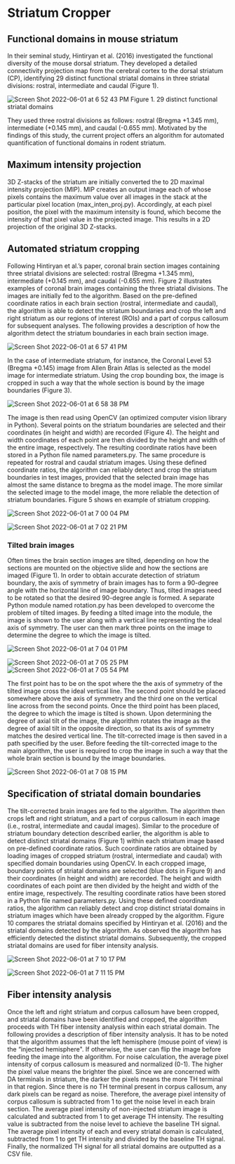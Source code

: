 # Striatum Cropper

## Functional domains in mouse striatum

In their seminal study, Hintiryan et al. (2016) investigated the functional diversity of the mouse dorsal striatum. 
They developed a detailed connectivity projection map from the cerebral cortex to the dorsal striatum (CP), 
identifying 29 distinct functional striatal domains in three striatal divisions: rostral, intermediate and caudal (Figure 1).

![Screen Shot 2022-06-01 at 6 52 43 PM](https://user-images.githubusercontent.com/19292138/171459024-5bc51455-8835-44ea-98fe-f1c325eecfd8.png)
Figure 1. 29 distinct functional striatal domains

They used three rostral divisions as follows: rostral (Bregma +1.345 mm), intermediate (+0.145 mm), and caudal (-0.655 mm). 
Motivated by the findings of this study, the current project offers an algorithm for automated quantification of functional 
domains in rodent striatum.

## Maximum intensity projection 

3D Z-stacks of the striatum are initially converted the to 2D maximal intensity projection (MIP). MIP creates an output image 
each of whose pixels contains the maximum value over all images in the stack at the particular pixel location (max_inten_proj.py). 
Accordingly, at each pixel position, the pixel with the maximum intensity is found, which become the intensity of that pixel value 
in the projected image. This results in a 2D projection of the original 3D Z-stacks.

## Automated striatum cropping

Following Hintiryan et al.’s paper, coronal brain section images containing three striatal divisions are selected: 
rostral (Bregma +1.345 mm), intermediate (+0.145 mm), and caudal (-0.655 mm). Figure 2 illustrates examples of coronal 
brain images containing the three striatal divisions. The images are initially fed to the algorithm. Based on the pre-defined 
coordinate ratios in each brain section (rostral, intermediate and caudal), the algorithm is able to detect the striatum 
boundaries and crop the left and right striatum as our regions of interest (ROIs) and a part of corpus callosum for 
subsequent analyses. The following provides a description of how the algorithm detect the striatum boundaries in each 
brain section image.

![Screen Shot 2022-06-01 at 6 57 41 PM](https://user-images.githubusercontent.com/19292138/171459537-b19e179c-5c06-4407-a480-a95b9d4dbca6.png)

In the case of intermediate striatum, for instance, the Coronal Level 53 (Bregma +0.145) image from Allen Brain Atlas is selected 
as the model image for intermediate striatum. Using the crop bounding box, the image is cropped in such a way that the whole section 
is bound by the image boundaries (Figure 3).

![Screen Shot 2022-06-01 at 6 58 38 PM](https://user-images.githubusercontent.com/19292138/171459722-4b2ceebb-9a10-4df9-84d4-7cede48054f5.png)

The image is then read using OpenCV (an optimized computer vision library in Python). Several points on the striatum boundaries are 
selected and their coordinates (in height and width) are recorded (Figure 4). The height and width coordinates of each point are then 
divided by the height and width of the entire image, respectively. The resulting coordinate ratios have been stored in a Python file 
named parameters.py. The same procedure is repeated for rostral and caudal striatum images. Using these defined coordinate ratios, 
the algorithm can reliably detect and crop the striatum boundaries in test images, provided that the selected brain image has almost 
the same distance to bregma as the model image. The more similar the selected image to the model image, the more reliable the detection
of striatum boundaries. Figure 5 shows en example of striatum cropping.

![Screen Shot 2022-06-01 at 7 00 04 PM](https://user-images.githubusercontent.com/19292138/171459973-750674b2-97c4-4e1f-9be9-0c7dd5ceea77.png)


![Screen Shot 2022-06-01 at 7 02 21 PM](https://user-images.githubusercontent.com/19292138/171460351-ac6e67df-8271-446e-93d6-1b2aa9e4bd8e.png)

### Tilted brain images

Often times the brain section images are tilted, depending on how the sections are mounted on the objective slide and how the sections 
are imaged (Figure 1). In order to obtain accurate detection of striatum boundary, the axis of symmetry of brain images has to form a 
90-degree angle with the horizontal line of image boundary. Thus, tilted images need to be rotated so that the desired 90-degree angle 
is formed. A separate Python module named rotation.py has been developed to overcome the problem of tilted images. By feeding a tilted 
image into the module, the image is shown to the user along with a vertical line representing the ideal axis of symmetry. The user can 
then mark three points on the image to determine the degree to which the image is tilted.

![Screen Shot 2022-06-01 at 7 04 01 PM](https://user-images.githubusercontent.com/19292138/171460761-3357559f-6c15-4069-a966-aaa1294ebb62.png)

![Screen Shot 2022-06-01 at 7 05 25 PM](https://user-images.githubusercontent.com/19292138/171460967-bade29be-258b-49e1-b7b5-e14b9b844ad0.png)
![Screen Shot 2022-06-01 at 7 05 54 PM](https://user-images.githubusercontent.com/19292138/171460991-5fe37db3-44b8-46dd-b4b2-5ba57872c090.png)

The first point has to be on the spot where the the axis of symmetry of the tilted image cross the ideal vertical line. The second point 
should be placed somewhere above the axis of symmetry and the third one on the vertical line across from the second points. Once the third 
point has been placed, the degree to which the image is tilted is shown. Upon determining the degree of axial tilt of the image, the 
algorithm rotates the image as the degree of axial tilt in the opposite direction, so that its axis of symmetry matches the desired vertical 
line. The tilt-corrected image is then saved in a path specified by the user. Before feeding the tilt-corrected image to the main algorithm, 
the user is required to crop the image in such a way that the whole brain section is bound by the image boundaries.

![Screen Shot 2022-06-01 at 7 08 15 PM](https://user-images.githubusercontent.com/19292138/171461581-7d1a303b-0681-49dd-a0c8-5cb9aaebb569.png)

## Specification of striatal domain boundaries

The tilt-corrected brain images are fed to the algorithm. The algorithm then crops left and right striatum, and a part of corpus callosum in 
each image (i.e., rostral, intermediate and caudal images). Similar to the procedure of striatum boundary detection described earlier, the 
algorithm is able to detect distinct striatal domains (Figure 1) within each striatum image based on pre-defined coordinate ratios. Such 
coordinate ratios are obtained by loading images of cropped striatum (rostral, intermediate and caudal) with specified domain boundaries 
using OpenCV. In each cropped image, boundary points of striatal domains are selected (blue dots in Figure 9) and their coordinates 
(in height and width) are recorded. The height and width coordinates of each point are then divided by the height and width of the entire 
image, respectively. The resulting coordinate ratios have been stored in a Python file named parameters.py. Using these defined coordinate 
ratios, the algorithm can reliably detect and crop distinct striatal domains in striatum images which have been already cropped by the 
algorithm. Figure 10 compares the striatal domains specified by Hintiryan et al. (2016) and the striatal domains detected by the algorithm. 
As observed the algorithm has efficiently detected the distinct striatal domains. Subsequently, the cropped striatal domains are used for 
fiber intensity analysis.

![Screen Shot 2022-06-01 at 7 10 17 PM](https://user-images.githubusercontent.com/19292138/171462087-e4a187eb-befd-4080-8cc8-8164eeaa83c6.png)

![Screen Shot 2022-06-01 at 7 11 15 PM](https://user-images.githubusercontent.com/19292138/171462316-bd05fc26-b00d-4751-97c4-032250dd0446.png)

## Fiber intensity analysis

Once the left and right striatum and corpus callosum have been cropped, and striatal domains have been identified and cropped, the algorithm 
proceeds with TH fiber intensity analysis within each striatal domain. The following provides a description of fiber intensity analysis.
It has to be noted that the algorithm assumes that the left hemisphere (mouse point of view) is the “injected hemisphere". If otherwise, 
the user can flip the image before feeding the image into the algorithm.
For noise calculation, the average pixel intensity of corpus callosum is measured and normalized (0-1). The higher the pixel value means 
the brighter the pixel. Since we are concerned with DA terminals in striatum, the darker the pixels means the more TH terminal in that region. 
Since there is no TH terminal present in corpus callosum, any dark pixels can be regard as noise. Therefore, the average pixel intensity of 
corpus callosum is subtracted from 1 to get the noise level in each brain section. The average pixel intensity of non-injected striatum image 
is calculated and subtracted from 1 to get average TH intensity. The resulting value is subtracted from the noise level to achieve the baseline 
TH signal. The average pixel intensity of each and every striatal domain is calculated, subtracted from 1 to get TH intensity and divided by the 
baseline TH signal. Finally, the normalized TH signal for all striatal domains are outputted as a CSV file.










